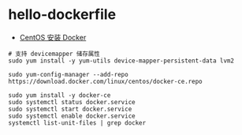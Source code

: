 # hello-dockerfile

- [CentOS 安装 Docker](https://docs.docker.com/engine/install/centos/)

```
# 支持 devicemapper 储存属性
sudo yum install -y yum-utils device-mapper-persistent-data lvm2

sudo yum-config-manager --add-repo https://download.docker.com/linux/centos/docker-ce.repo

sudo yum install -y docker-ce
sudo systemctl status docker.service
sudo systemctl start docker.service
sudo systemctl enable docker.service
systemctl list-unit-files | grep docker
```
